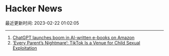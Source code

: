 # Hacker News

最近更新时间: 2023-02-22 01:02:05

--- 
1. [ChatGPT launches boom in AI-written e-books on Amazon](https://www.reuters.com/technology/chatgpt-launches-boom-ai-written-e-books-amazon-2023-02-21/) 
2. [‘Every Parent’s Nightmare’: TikTok Is a Venue for Child Sexual Exploitation](https://www.wsj.com/articles/tiktok-child-sexual-exploitation-children-teens-29f9ac2) 
